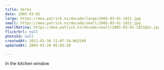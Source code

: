 ```yaml
---
title: Herbs
date: 2005-03-01
large: https://mea.patrick.nz/decade/large/2005-03-01-1821.jpg
small: https://mea.patrick.nz/decade/small/2005-03-01-1821.jpg
smallRetina: https://mea.patrick.nz/decade/small/2005-03-01-1821@2x.jpg
flickrUrl: null
photoId: null
createdAt: 2011-01-30 11:07:18.062549
updatedAt: 2005-03-20 05:05:20

---
```

In the kitchen window
